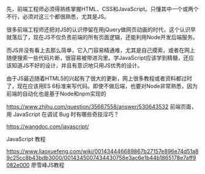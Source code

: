 

先，前端工程师必须得熟练掌握HTML、CSS和JavaScript。只懂其中一个或两个不行，必须对这三个都很熟悉，尤其是JS。

很多前端工程师还把对JS的认识停留在用jQuery做网页动画的时代，这个认识早就落后了，现在JS不仅负责前端的所有页面逻辑，还能利用Node开发后端服务。

而JS并没有看上去那么简单，它入门容易精通难，尤其是自己摸索，或者在网上随便搜索一些代码片断，很容易被带进沟里。学JavaScript应该学到精髓，还应该知道JS不好的设计，并且有意识地只用JS优秀的设计。

由于JS最近随着HTML5的兴起有了很大的更新，网上很多教程或者资料都过时了，现在应该用ES 6标准来写代码。即使不做后端，也要对Node非常熟悉，因为前端的自动化也是基于Node和npm实现的


https://www.zhihu.com/question/35667558/answer/530643532  前端页面，用 JavaScript 在调试 Bug 时有哪些奇技淫巧？

https://wangdoc.com/javascript/

JavaScript 教程


https://www.liaoxuefeng.com/wiki/001434446689867b27157e896e74d51a89c25cc8b43bdb3000/0014345007434430758e3ac6e1b44b1865178e7aff9082e000  廖雪峰JS教程





































































